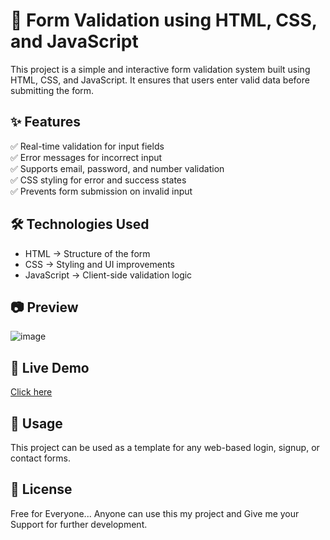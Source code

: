 # 📌 Form Validation using HTML, CSS, and JavaScript
This project is a simple and interactive form validation system built using HTML, CSS, and JavaScript. It ensures that users enter valid data before submitting the form.

## ✨ Features
✅ Real-time validation for input fields  
✅ Error messages for incorrect input  
✅ Supports email, password, and number validation  
✅ CSS styling for error and success states  
✅ Prevents form submission on invalid input  

## 🛠 Technologies Used
- HTML → Structure of the form
- CSS → Styling and UI improvements
- JavaScript → Client-side validation logic

## 📷 Preview
![image](https://github.com/user-attachments/assets/6215a670-efb6-4b4d-beec-5cc19e1d673f)

## 🔗 Live Demo
[Click here](https://formval1.netlify.app/)

## 📌 Usage
This project can be used as a template for any web-based login, signup, or contact forms.

## 📜 License
Free for Everyone...
Anyone can use this my project and Give me your Support for further development.
